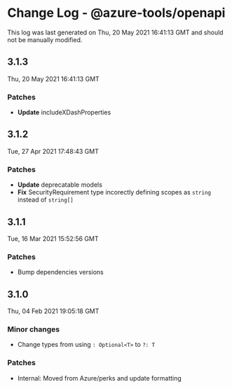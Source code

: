 # Change Log - @azure-tools/openapi

This log was last generated on Thu, 20 May 2021 16:41:13 GMT and should not be manually modified.

## 3.1.3
Thu, 20 May 2021 16:41:13 GMT

### Patches

- **Update** includeXDashProperties

## 3.1.2
Tue, 27 Apr 2021 17:48:43 GMT

### Patches

- **Update** deprecatable models
- **Fix** SecurityRequirement type incorectly defining scopes as `string` instead of `string[]`

## 3.1.1
Tue, 16 Mar 2021 15:52:56 GMT

### Patches

- Bump dependencies versions

## 3.1.0
Thu, 04 Feb 2021 19:05:18 GMT

### Minor changes

- Change types from using `: Optional<T>` to `?: T`

### Patches

- Internal: Moved from Azure/perks and update formatting

